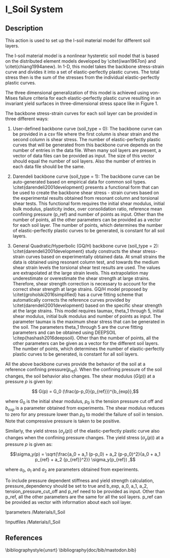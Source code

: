 # I_Soil System

## Description
This action is used to set up the I-soil material model for different soil layers.

The I-soil material model is a nonlinear hysteretic soil model that is based on the distributed element models developed by \citet{iwan1967on} and \citet{chiang1994anew}. In 1-D, this model takes the backbone stress-strain curve and divides it into a set of elastic-perfectly plastic curves. The total stress then is the sum of the stresses from the individual elastic-perfectly plastic curves.

The three dimensional generalization of this model is achieved using von-Mises failure criteria for each elastic-perfectly plastic curve resulting in an invariant yield surfaces in three-dimensional stress space like in Figure 1.

<!--
!image doc/media/yield_surface.png width=40% float=right margin=20px padding=20px caption=Fig 1. Invariant yield surfaces of the individual elastic-perfectly curves (after \citet{chiang1994anew}).
-->

The backbone stress-strain curves for each soil layer can be provided in three different ways:

1. User-defined backbone curve (soil_type = 0): The backbone curve can be provided in a csv file where the first column is shear strain and the second column is shear stress. The number of elastic-perfectly plastic curves that will be generated from this backbone curve depends on the number of entries in the data file. When many soil layers are present, a vector of data files can be provided as input. The size of this vector should equal the number of soil layers. Also the number of entries in each data file should be the same.

2. Darendeli backbone curve (soil_type = 1): The backbone curve can be auto-generated based on empirical data for common soil types. \citet{darendeli2001development} presents a functional form that can be used to create the backbone shear stress - strain curves based on the experimental results obtained from resonant column and torsional shear tests. This functional form requires the initial shear modulus, initial bulk modulus, plasticity index, over consolidation ratio, reference mean confining pressure (p_ref) and number of points as input. Other than the number of points, all the other parameters can be provided as a vector for each soil layer. The number of points, which determines the number of elastic-perfectly plastic curves to be generated, is constant for all soil layers.

3. General Quadratic/Hyperbolic (GQ/H) backbone curve (soil_type = 2): \citet{darendeli2001development} study constructs the shear stress-strain curves based on experimentally obtained data. At small strains the data is obtained using resonant column test, and towards the medium shear strain levels the torsional shear test results are used. The values are extrapolated at the large strain levels. This extrapolation may underestimate or overestimate the shear strength at large strains. Therefore, shear strength correction is necessary to account for the correct shear strength at large strains. GQ/H model proposed by \citet{groholski2016simplified} has a curve fitting scheme that automatically corrects the reference curves provided by \citet{darendeli2001development} based on the specific shear strength at the large strains. This model requires taumax, theta_1 through 5, initial shear modulus, initial bulk modulus and number of points as input. The parameter taumax is the maximum shear stress that can be generated in the soil. The parameters theta_1 through 5 are the curve fitting parameters and can be obtained using DEEPSOIL \citep{hashash2016deepsoil}. Other than the number of points, all the other parameters can be given as a vector for the different soil layers. The number of points, which determines the number of elastic-perfectly plastic curves to be generated, is constant for all soil layers.

All the above backbone curves provide the behavior of the soil at a reference confining pressure($p_{ref}$). When the confining pressure of the soil changes, the soil behavior also changes. The shear modulus ($G(p)$) at a pressure $p$ is given by:

$$ G(p) = G_0 (\frac{p-p_0}{p_{ref}})^{b_{exp}},$$

where $G_0$ is the initial shear modulus, $p_0$ is the tension pressure cut off and $b_{exp}$ is a parameter obtained from experiments. The shear modulus reduces to zero for any pressure lower than $p_0$ to model the failure of soil in tension. Note that compressive pressure is taken to be positive.  

Similarly, the yield stress ($\sigma_y(p)$) of the elastic-perfectly plastic curve also changes when the confining pressure changes. The yield stress ($\sigma_y(p)$) at a pressure $p$ is given as:

$$\sigma_y(p) = \sqrt{\frac{a_0 + a_1 (p-p_0) + a_2 (p-p_0)^2}{a_0 + a_1 p_{ref} + a_2 {p_{ref}}^2}} \sigma_y(p_{ref}) ,$$

where $a_0$, $a_1$ and $a_2$ are parameters obtained from experiments.

To include pressure dependent stiffness and yield strength calculation, pressure_dependency should be set to true and b_exp, a_0, a_1, a_2, tension_pressure_cut_off and p_ref need to be provided as input. Other than p_ref, all the other parameters are the same for all the soil layers. p_ref can be provided as vector with information about each soil layer.

!parameters /Materials/I_Soil

!inputfiles /Materials/I_Soil

## References
\bibliographystyle{unsrt}
\bibliography{doc/bib/mastodon.bib}
